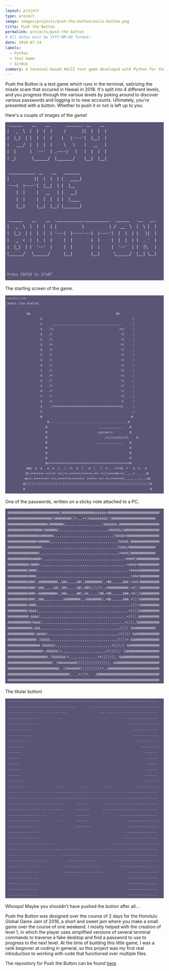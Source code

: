 ```yaml
---
layout: project
type: project
image: images/projects/push-the-button/ascii-button.png
title: Push the Button
permalink: projects/push-the-button
# All dates must be YYYY-MM-DD format!
date: 2018-07-14
labels:
  - Python
  - Text Game
  - GitHub 
summary: A terminal-based ASCII text game developed with Python for the Honolulu Global Game Jam 2018
---
```


Push the Button is a text game which runs in the terminal, satirizing the missle scare that occured in Hawaii in 2018. 
It's split into 4 different levels, and you progress through the various levels by poking around to discover various passwords and logging in to new accounts.
Ultimately, you're presented with a button. 
Whether to push it or not is left up to you.

Here's a couple of images of the game!

<img alt='Start Screen' src='../images/projects/push-the-button/push-the-button-start.png'/>

The starting screen of the game.

<img alt='Stickynote Password' src='../images/projects/push-the-button/push-the-button-stickynote-password.png'/>

One of the passwords, written on a sticky note attached to a PC.

<img alt='The Button' src='../images/projects/push-the-button/push-the-button-the-button.png'/>

The titular button!

<img alt='Kaboom' src='../images/projects/push-the-button/push-the-button-kaboom.png'/>

Whoops! Maybe you shouldn't have pushed the button after all...


Push the Button was designed over the course of 2 days for the Honolulu Global Game Jam of 2018, a short and sweet jam where you make a small game over the course of one weekend.
I mostly helped with the creation of level 1, in which the player uses simplified versions of several terminal commands to traverse a fake desktop and find a password to use to progress to the next level.
At the time of building this little game, I was a rank beginner at coding in general, so this project was my first real introduction to working with code that functioned over multiple files.

The repository for Push the Button can be found [here](https://github.com/CarrotShaver/pushthebutton).
